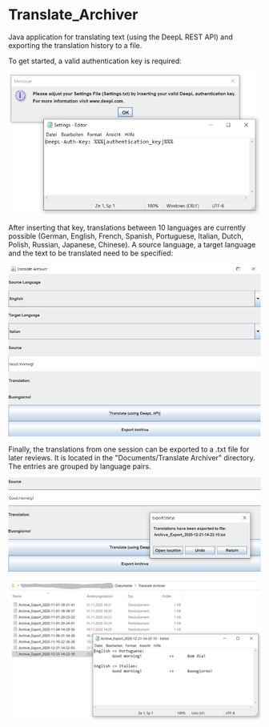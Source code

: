 # Translate_Archiver
Java application for translating text (using the DeepL REST API) and exporting the translation history to a file.

<p/>


To get started, a valid authentication key is required:

<p align="center"> 
<img src=https://raw.githubusercontent.com/benni31415/Translate_Archiver/master/Additional%20Material/screenshot_4.PNG width="500">
</p>

After inserting that key, translations between 10 languages are currently possible (German, English, French, Spanish, Portuguese, Italian, Dutch, Polish, Russian, Japanese, Chinese). A source language, a target language and the text to be translated need to be specified:

<p align="center"> 
<img src=https://raw.githubusercontent.com/benni31415/Translate_Archiver/master/Additional%20Material/screenshot_1.PNG width="800">
</p>

<p/>

Finally, the translations from one session can be exported to a .txt file for later reviews. It is located in the "Documents/Translate Archiver" directory. The entries are grouped by language pairs.

<p align="center"> 
<img src=https://raw.githubusercontent.com/benni31415/Translate_Archiver/master/Additional%20Material/screenshot_2.PNG width="800">
</p>

<p align="center"> 
<img src=https://raw.githubusercontent.com/benni31415/Translate_Archiver/master/Additional%20Material/screenshot_3.PNG width="800">
</p>
